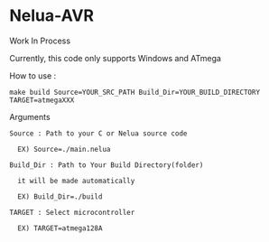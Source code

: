 # Nelua-AVR
Work In Process

Currently, this code only supports Windows and ATmega

How to use :

  `make build Source=YOUR_SRC_PATH Build_Dir=YOUR_BUILD_DIRECTORY TARGET=atmegaXXX`
  
  Arguments
  
    Source : Path to your C or Nelua source code 
    
      EX) Source=./main.nelua
      
    Build_Dir : Path to Your Build Directory(folder)
    
      it will be made automatically
      
      EX) Build_Dir=./build
      
    TARGET : Select microcontroller
    
      EX) TARGET=atmega128A
